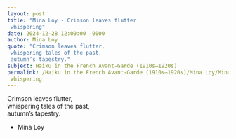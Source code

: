 ```yaml
---
layout: post
title: "Mina Loy - Crimson leaves flutter  
 whispering"
date: 2024-12-28 12:00:00 -0000
author: Mina Loy
quote: "Crimson leaves flutter,  
 whispering tales of the past,  
 autumn’s tapestry."
subject: Haiku in the French Avant-Garde (1910s–1920s)
permalink: /Haiku in the French Avant-Garde (1910s–1920s)/Mina Loy/Mina Loy - Crimson leaves flutter  
 whispering
---
```


Crimson leaves flutter,  
 whispering tales of the past,  
 autumn’s tapestry.

- Mina Loy
